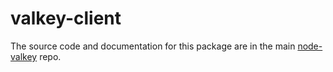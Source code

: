 # valkey-client

The source code and documentation for this package are in the main [node-valkey](https://github.com/valkey/node-valkey) repo.
